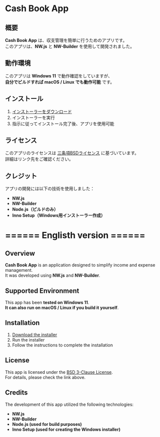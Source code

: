 # Cash Book App

## 概要
**Cash Book App** は、収支管理を簡単に行うためのアプリです。  
このアプリは、**NW.js** と **NW-Builder** を使用して開発されました。

## 動作環境
このアプリは **Windows 11** で動作確認をしていますが、  
**自分でビルドすれば macOS / Linux でも動作可能** です。

## インストール
1. [インストーラーをダウンロード](https://github.com/kyonshi0104/Cash-Book/releases)  
2. インストーラーを実行  
3. 指示に従ってインストール完了後、アプリを使用可能  

## ライセンス
このアプリのライセンスは [三条項BSDライセンス](https://github.com/kyonshi0104/Cash-Book/blob/main/LICENSE) に基づいています。  
詳細はリンク先をご確認ください。

## クレジット
アプリの開発には以下の技術を使用しました：
- **NW.js**
- **NW-Builder**
- **Node.js（ビルドのみ）**
- **Inno Setup（Windows用インストーラー作成）**

# ====== Englisth version ======

## Overview
**Cash Book App** is an application designed to simplify income and expense management.  
It was developed using **NW.js** and **NW-Builder**.

## Supported Environment
This app has been **tested on Windows 11**.  
**It can also run on macOS / Linux if you build it yourself**.

## Installation
1. [Download the installer](https://github.com/kyonshi0104/Cash-Book/releases)  
2. Run the installer  
3. Follow the instructions to complete the installation  

## License
This app is licensed under the [BSD 3-Clause License](https://github.com/kyonshi0104/Cash-Book/blob/main/LICENSE).  
For details, please check the link above.

## Credits
The development of this app utilized the following technologies:
- **NW.js**
- **NW-Builder**
- **Node.js (used for build purposes)**
- **Inno Setup (used for creating the Windows installer)**
